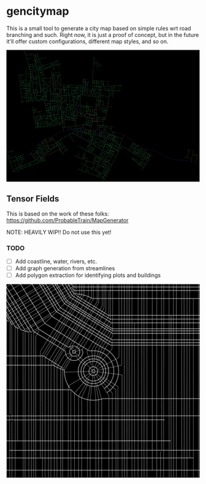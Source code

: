 # gencitymap

This is a small tool to generate a city map based on simple rules wrt road branching and such.
Right now, it is just a proof of concept, but in the future it'll offer custom configurations, different map styles, and so on.

![alt text](https://raw.githubusercontent.com/Flokey82/go_gens/master/gencitymap/images/basic.png "Screenshot of first map!")

## Tensor Fields

This is based on the work of these folks:
https://github.com/ProbableTrain/MapGenerator

NOTE: HEAVILY WIP!! Do not use this yet!

### TODO

- [ ] Add coastline, water, rivers, etc.
- [ ] Add graph generation from streamlines
- [ ] Add polygon extraction for identifying plots and buildings

![alt text](https://raw.githubusercontent.com/Flokey82/go_gens/master/gencitymap/images/tensor.png "Screenshot of basic tensor field!")